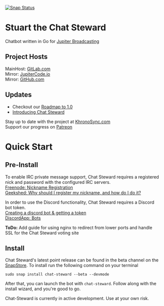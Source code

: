 [![Snap Status](https://build.snapcraft.io/badge/Kpovoc/chat-steward.svg)](https://build.snapcraft.io/user/Kpovoc/chat-steward)

# Stuart the Chat Steward
Chatbot written in Go for [Jupiter Broadcasting](https://jupiterbroadcasting.com)     

## Project Hosts
MainHost: [GitLab.com](https://gitlab.com/Kpovoc/chat-steward)  
Mirror: [JupiterCode.io](https://gitlab.jupitercode.io/Kpovoc/chat-steward)  
Mirror: [GitHub.com](https://github.com/Kpovoc/chat-steward)  

## Updates
- Checkout our [Roadmap to 1.0](https://gitlab.com/Kpovoc/chat-steward/wikis/Roadmap)  
- [Introducing Chat Steward](https://khronosync.com/posts/chat-steward-a-modern-showbot.html)

Stay up to date with the project at [KhronoSync.com](https://khronosync.com)  
Support our progress on [Patreon](https://www.patreon.com/KhronoSync)  


# Quick Start
## Pre-Install
To enable IRC private message support, Chat Steward requires a registered nick 
and password with the configured IRC servers.  
[Freenode: Nickname Registration](https://freenode.net/kb/answer/registration)  
[Geekshed: Why should I register my nickname, and how do I do it?](http://www.geekshed.net/2009/11/why-should-i-register-my-nickname-and-how-do-i-do-it/)  

In order to use the Discord functionality, Chat Steward requires a Discord bot
token.  
[Creating a discord bot & getting a token](https://github.com/reactiflux/discord-irc/wiki/Creating-a-discord-bot-&-getting-a-token)  
[DiscordApp: Bots](https://discordapp.com/developers/docs/topics/oauth2#bots)  

**ToDo:** Add guide for using nginx to redirect from lower ports and handle SSL for the Chat Steward voting site

## Install
Chat Steward's latest point release can be found in the beta channel on the 
[SnapStore](https://snapcraft.io/store). To install run the following command 
on your terminal  
```
sudo snap install chat-steward --beta --devmode
```
After that, you can launch the bot with `chat-steward`. Follow along with the 
install wizard, and you're good to go.  

Chat-Steward is currently in active development. Use at your own risk.